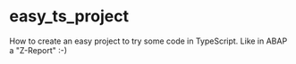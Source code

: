 # easy_ts_project
How to create an easy project to try some code in TypeScript. Like in ABAP a "Z-Report" :-)
